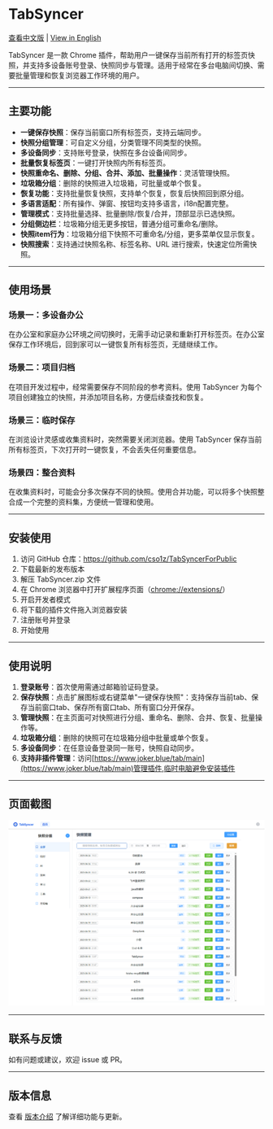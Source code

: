 # TabSyncer

[查看中文版](README.md) | [View in English](doc/README.en.md)

TabSyncer 是一款 Chrome 插件，帮助用户一键保存当前所有打开的标签页快照，并支持多设备账号登录、快照同步与管理。适用于经常在多台电脑间切换、需要批量管理和恢复浏览器工作环境的用户。

---

## 主要功能
- **一键保存快照**：保存当前窗口所有标签页，支持云端同步。
- **快照分组管理**：可自定义分组，分类管理不同类型的快照。
- **多设备同步**：支持账号登录，快照在多台设备间同步。
- **批量恢复标签页**：一键打开快照内所有标签页。
- **快照重命名、删除、分组、合并、添加、批量操作**：灵活管理快照。
- **垃圾箱分组**：删除的快照进入垃圾箱，可批量或单个恢复。
- **恢复功能**：支持批量恢复快照，支持单个恢复，恢复后快照回到原分组。
- **多语言适配**：所有操作、弹窗、按钮均支持多语言，i18n配置完整。
- **管理模式**：支持批量选择、批量删除/恢复/合并，顶部显示已选快照。
- **分组侧边栏**：垃圾箱分组无更多按钮，普通分组可重命名/删除。
- **快照item行为**：垃圾箱分组下快照不可重命名/分组，更多菜单仅显示恢复。
- **快照搜索**：支持通过快照名称、标签名称、URL 进行搜索，快速定位所需快照。

---

## 使用场景

### 场景一：多设备办公
在办公室和家庭办公环境之间切换时，无需手动记录和重新打开标签页。在办公室保存工作环境后，回到家可以一键恢复所有标签页，无缝继续工作。

### 场景二：项目归档
在项目开发过程中，经常需要保存不同阶段的参考资料。使用 TabSyncer 为每个项目创建独立的快照，并添加项目名称，方便后续查找和恢复。

### 场景三：临时保存
在浏览设计灵感或收集资料时，突然需要关闭浏览器。使用 TabSyncer 保存当前所有标签页，下次打开时一键恢复，不会丢失任何重要信息。

### 场景四：整合资料
在收集资料时，可能会分多次保存不同的快照。使用合并功能，可以将多个快照整合成一个完整的资料集，方便统一管理和使用。

---


## 安装使用

1. 访问 GitHub 仓库：https://github.com/cso1z/TabSyncerForPublic
2. 下载最新的发布版本
3. 解压 TabSyncer.zip 文件
3. 在 Chrome 浏览器中打开扩展程序页面（[chrome://extensions/](chrome://extensions/)）
4. 开启开发者模式
5. 将下载的插件文件拖入浏览器安装
6. 注册账号并登录
7. 开始使用

---

## 使用说明
1. **登录账号**：首次使用需通过邮箱验证码登录。
2. **保存快照**：点击扩展图标或右键菜单"一键保存快照"：支持保存当前tab、保存当前窗口tab、保存所有窗口tab、所有窗口分开保存。
3. **管理快照**：在主页面可对快照进行分组、重命名、删除、合并、恢复、批量操作等。
4. **垃圾箱分组**：删除的快照可在垃圾箱分组中批量或单个恢复。
5. **多设备同步**：在任意设备登录同一账号，快照自动同步。
6. **支持非插件管理**：访问[https://www.joker.blue/tab/main](https://www.joker.blue/tab/main)管理插件,临时电脑避免安装插件

---



## 页面截图
![功能页面截图](resource/function.png)

---

## 联系与反馈
如有问题或建议，欢迎 issue 或 PR。

---

## 版本信息
查看 [版本介绍](doc/VERSION.zh.md) 了解详细功能与更新。


